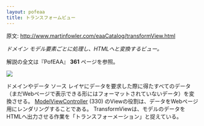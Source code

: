 ```yaml
---
layout: pofeaa
title: トランスフォームビュー
---
```


原文: http://www.martinfowler.com/eaaCatalog/transformView.html

*ドメイン モデル要素ごとに処理し、HTMLへと変換するビュー。*

解説の全文は『PofEAA』 **361** ページを参照。

![](http://www.martinfowler.com/eaaCatalog/transformViewSketch.gif)

ドメインやデータ ソース
レイヤにデータを要求した際に得たすべてのデータ（まだWebページで表示できる形にはフォーマットされていないデータ）を変換させる。
[ModelViewController](ModelViewController) (330)
のViewの役割は、データをWebページ用にレンダリングすることである。
TransformViewは、モデルのデータをHTMLへ出力させる作業を「トランスフォーメーション」と捉えている。
